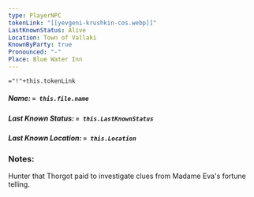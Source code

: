 ```yaml
---
type: PlayerNPC
tokenLink: "[[yevgeni-krushkin-cos.webp]]"
LastKnownStatus: Alive
Location: Town of Vallaki
KnownByParty: true
Pronounced: "-"
Place: Blue Water Inn
---
```

    
`="!"+this.tokenLink`
##### Name: `= this.file.name`
##### Last Known Status: `= this.LastKnownStatus`
##### Last Known Location: `= this.Location`
### Notes:

Hunter that Thorgot paid to investigate clues from Madame Eva's fortune telling.